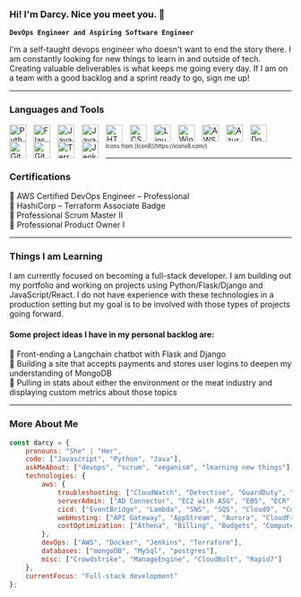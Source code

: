 ### Hi! I'm Darcy. Nice you meet you. 🙂

**`DevOps Engineer and Aspiring Software Engineer`**

I'm a self-taught devops engineer who doesn't want to end the story there. I am constantly looking for new things to learn in and outside of tech. Creating valuable deliverables is what keeps me going every day. If I am on a team with a good backlog and a sprint ready to go, sign me up!

---

### Languages and Tools
<img align="left" alt="Python" width="30px" style="padding-right:10px;" src="https://github.com/darcyhphillips/profile-icons/blob/main/icons8-python-48.png">
<img align="left" alt="Flask" width="30px" style="padding-right:10px;" src="https://github.com/darcyhphillips/profile-icons/blob/main/icons8-flask-64.png">
<img align="left" alt="Java" width="30px" style="padding-right:10px;" src="https://github.com/darcyhphillips/profile-icons/blob/main/icons8-java-48.png">
<img align="left" alt="JavaScript" width="30px" style="padding-right:10px;" src="https://github.com/darcyhphillips/profile-icons/blob/main/icons8-javascript-48.png">
<img align="left" alt="HTML" width="30px" style="padding-right:10px;" src="https://github.com/darcyhphillips/profile-icons/blob/main/icons8-html-5-48.png">
<img align="left" alt="CSS" width="30px" style="padding-right:10px;" src="https://github.com/darcyhphillips/profile-icons/blob/main/icons8-css3-100.png">
<img align="left" alt="Linux" width="30px" style="padding-right:10px;" src="https://github.com/darcyhphillips/profile-icons/blob/main/icons8-linux-48.png">
<img align="left" alt="Windows" width="30px" style="padding-right:10px;" src="https://github.com/darcyhphillips/profile-icons/blob/main/icons8-windows-10-48.png">
<img align="left" alt="AWS" width="30px" style="padding-right:10px;" src="https://github.com/darcyhphillips/profile-icons/blob/main/icons8-amazon-web-services-48.png">
<img align="left" alt="Azure" width="30px" style="padding-right:10px;" src="https://github.com/darcyhphillips/profile-icons/blob/main/icons8-azure-48.png">
<img align="left" alt="Docker" width="30px" style="padding-right:10px;" src="https://github.com/darcyhphillips/profile-icons/blob/main/icons8-docker-48.png">
<img align="left" alt="Git" width="30px" style="padding-right:10px;" src="https://github.com/darcyhphillips/profile-icons/blob/main/icons8-git-48.png">
<img align="left" alt="GitHub" width="30px" style="padding-right:10px;" src="https://github.com/darcyhphillips/profile-icons/blob/main/icons8-github-48.png">
<img align="left" alt="Terraform" width="30px" style="padding-right:10px;" src="https://github.com/darcyhphillips/profile-icons/blob/main/icons8-terraform-48.png">
<img align="left" alt="Jenkins" width="30px" style="padding-right:10px;" src="https://github.com/darcyhphillips/profile-icons/blob/main/icons8-jenkins-48.png">
<br />
<br />
<sub align="left"><sup>Icons from [Icon8](https://icons8.com/)</sup></sub>
<br />

---

### Certifications

🔹 AWS Certified DevOps Engineer – Professional
<br />
🔹 HashiCorp – Terraform Associate Badge
<br />
🔹 Professional Scrum Master II
<br />
🔹 Professional Product Owner I
<br />

---

### Things I am Learning

I am currently focused on becoming a full-stack developer. I am building out my portfolio and working on projects using Python/Flask/Django and JavaScript/React. I do not have experience with these technologies in a production setting but my goal is to be involved with those types of projects going forward. 

#### Some project ideas I have in my personal backlog are:
🔹 Front-ending a Langchain chatbot with Flask and Django
<br />
🔹 Building a site that accepts payments and stores user logins to deepen my understanding of MongoDB
<br />
🔹 Pulling in stats about either the environment or the meat industry and displaying custom metrics about those topics
<br />

---

### More About Me

```javascript
const darcy = {
    pronouns: "She" | "Her",
    code: ["Javascript", "Python", "Java"],
    askMeAbout: ["devops", "scrum", "veganism", "learning new things"],
    technologies: {
        aws: {
            troubleshooting: ["CloudWatch", "Detective", "GuardDuty", "Inspector", "CloudTrail", "Config", "Control Tower", "IAM", "KMS", "Organizations", "RAM", "Secrets Manager", "Security Hub", "STS", "Shield", "SSO", "WAF" ],
            serverAdmin: ["AD Connector", "EC2 with ASG", "EBS", "ECR", "ECS", "EFS", "EKS", "FSx", "RDS", "VPC", "Workspaces", "Backup", "Certificates Manager", "Client VPN", "DMS", "Direct Connect", "Storage Gateway", "Systems Manager", "Transit Gateway"],
            cicd: ["EventBridge", "Lambda", "SNS", "SQS", "Cloud9", "CodeArtifact", "CodeBuild", "CodeCommit", "CodeDeploy", "CodePipeline", "CodeStar", "CLI", "SAM", "Service Catalog", "Step Functions"],
            webHosting: ["API Gateway", "AppStream", "Aurora", "CloudFront", "Cognito", "DynamoDB", "Lightsail",  "Route 53", "S3", "Elastic Beanstalk", "ELB"],
            costOptimization: ["Athena", "Billing", "Budgets", "Compute Optimizer", "Cost and Usage Report", "Cost Explorer", "Glue", "Savings Plans", "Service Quotas", "Quicksight"],
        },
        devOps: ["AWS", "Docker", "Jenkins", "Terraform"],
        databases: ["mongoDB", "MySql", "postgres"],
        misc: ["Crowdstrike", "ManageEngine", "CloudBolt", "Rapid7"]
    },
    currentFocus: "Full-stack development"
};
```
